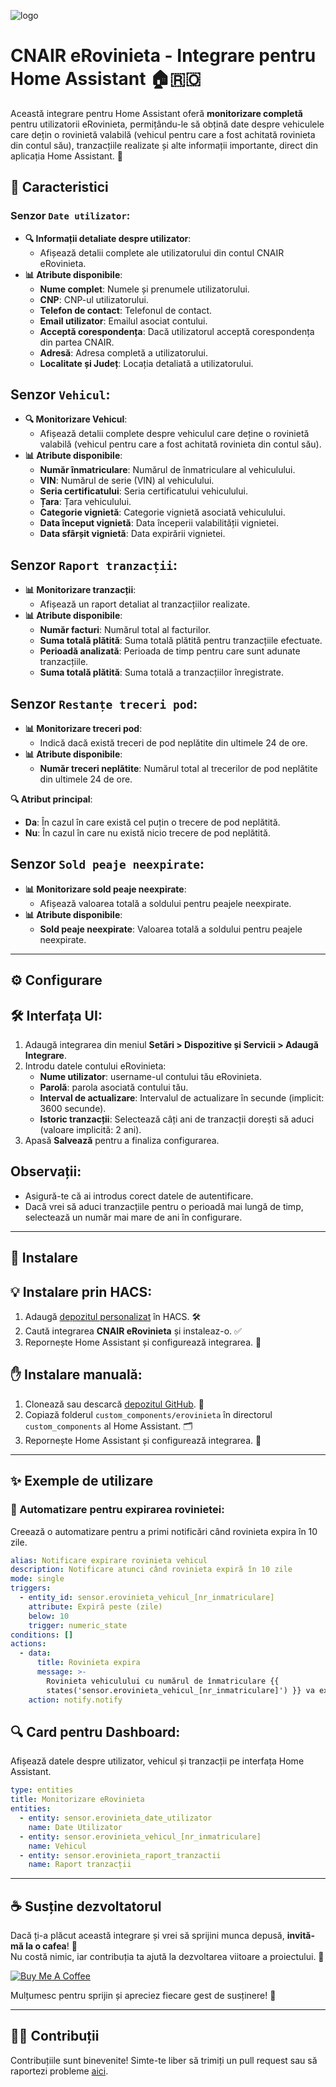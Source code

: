 ![logo](https://github.com/user-attachments/assets/8d4b31d0-f312-4465-8216-3c5cc43dad20)

# CNAIR eRovinieta - Integrare pentru Home Assistant 🏠🇷🇴

Această integrare pentru Home Assistant oferă **monitorizare completă** pentru utilizatorii eRovinieta, permițându-le să obțină date despre vehiculele care dețin o rovinietă valabilă (vehicul pentru care a fost achitată rovinieta din contul său), tranzacțiile realizate și alte informații importante, direct din aplicația Home Assistant. 🚀

## 🌟 Caracteristici

### Senzor `Date utilizator`:
  - **🔍 Informații detaliate despre utilizator**:
      - Afișează detalii complete ale utilizatorului din contul CNAIR eRovinieta.
  - **📊 Atribute disponibile**:
      - **Nume complet**: Numele și prenumele utilizatorului.
      - **CNP**: CNP-ul utilizatorului.
      - **Telefon de contact**: Telefonul de contact.
      - **Email utilizator**: Emailul asociat contului.
      - **Acceptă corespondența**: Dacă utilizatorul acceptă corespondența din partea CNAIR.
      - **Adresă**: Adresa completă a utilizatorului.
      - **Localitate și Județ**: Locația detaliată a utilizatorului.



## Senzor `Vehicul`:
  - **🔍 Monitorizare Vehicul**:
      - Afișează detalii complete despre vehiculul care deține o rovinietă valabilă (vehicul pentru care a fost achitată rovinieta din contul său).
  - **📊 Atribute disponibile**:
      - **Număr înmatriculare**: Numărul de înmatriculare al vehiculului.
      - **VIN**: Numărul de serie (VIN) al vehiculului.
      - **Seria certificatului**: Seria certificatului vehiculului.
      - **Țara**: Țara vehiculului.
      - **Categorie vignietă**: Categorie vignietă asociată vehiculului.
      - **Data început vignietă**: Data începerii valabilității vignietei.
      - **Data sfârșit vignietă**: Data expirării vignietei.



## Senzor `Raport tranzacții`:
  - **📊 Monitorizare tranzacții**:
      - Afișează un raport detaliat al tranzacțiilor realizate.
  - **📊 Atribute disponibile**:
      - **Număr facturi**: Numărul total al facturilor.
      - **Suma totală plătită**: Suma totală plătită pentru tranzacțiile efectuate.
      - **Perioadă analizată**: Perioada de timp pentru care sunt adunate tranzacțiile.
      - **Suma totală plătită**: Suma totală a tranzacțiilor înregistrate.


## Senzor `Restanțe treceri pod`:
  - **📊 Monitorizare treceri pod**:
      - Indică dacă există treceri de pod neplătite din ultimele 24 de ore.
  - **📊 Atribute disponibile**:
      - **Număr treceri neplătite**: Numărul total al trecerilor de pod neplătite din ultimele 24 de ore.

**🔍 Atribut principal**:  
- **Da**: În cazul în care există cel puțin o trecere de pod neplătită.  
- **Nu**: În cazul în care nu există nicio trecere de pod neplătită.


## Senzor `Sold peaje neexpirate`:
  - **📊 Monitorizare sold peaje neexpirate**:
      - Afișează valoarea totală a soldului pentru peajele neexpirate.
  - **📊 Atribute disponibile**:
      - **Sold peaje neexpirate**: Valoarea totală a soldului pentru peajele neexpirate.

---

## ⚙️ Configurare

## 🛠️ Interfața UI:
1. Adaugă integrarea din meniul **Setări > Dispozitive și Servicii > Adaugă Integrare**.
2. Introdu datele contului eRovinieta:
   - **Nume utilizator**: username-ul contului tău eRovinieta.
   - **Parolă**: parola asociată contului tău.
   - **Interval de actualizare**: Intervalul de actualizare în secunde (implicit: 3600 secunde).
   - **Istoric tranzacții**: Selectează câți ani de tranzacții dorești să aduci (valoare implicită: 2 ani).
3. Apasă **Salvează** pentru a finaliza configurarea.

## Observații:
- Asigură-te că ai introdus corect datele de autentificare.
- Dacă vrei să aduci tranzacțiile pentru o perioadă mai lungă de timp, selectează un număr mai mare de ani în configurare.

---

## 🚀 Instalare

## 💡 Instalare prin HACS:
1. Adaugă [depozitul personalizat](https://github.com/cnecrea/erovinieta) în HACS. 🛠️
2. Caută integrarea **CNAIR eRovinieta** și instaleaz-o. ✅
3. Repornește Home Assistant și configurează integrarea. 🔄

## ✋ Instalare manuală:
1. Clonează sau descarcă [depozitul GitHub](https://github.com/cnecrea/erovinieta). 📂
2. Copiază folderul `custom_components/erovinieta` în directorul `custom_components` al Home Assistant. 🗂️
3. Repornește Home Assistant și configurează integrarea. 🔧

---

## ✨ Exemple de utilizare

### 🔔 Automatizare pentru expirarea rovinietei:
Creează o automatizare pentru a primi notificări când rovinieta expira în 10 zile.

```yaml
alias: Notificare expirare rovinieta vehicul
description: Notificare atunci când rovinieta expiră în 10 zile
mode: single
triggers:
  - entity_id: sensor.erovinieta_vehicul_[nr_inmatriculare]
    attribute: Expiră peste (zile)
    below: 10
    trigger: numeric_state
conditions: []
actions:
  - data:
      title: Rovinieta expira
      message: >-
        Rovinieta vehiculului cu numărul de înmatriculare {{
        states('sensor.erovinieta_vehicul_[nr_inmatriculare]') }} va expira în 10 zile!
    action: notify.notify

```

## 🔍 Card pentru Dashboard:
Afișează datele despre utilizator, vehicul și tranzacții pe interfața Home Assistant.

```yaml
type: entities
title: Monitorizare eRovinieta
entities:
  - entity: sensor.erovinieta_date_utilizator
    name: Date Utilizator
  - entity: sensor.erovinieta_vehicul_[nr_inmatriculare]
    name: Vehicul
  - entity: sensor.erovinieta_raport_tranzactii
    name: Raport tranzacții
```

---

## ☕ Susține dezvoltatorul

Dacă ți-a plăcut această integrare și vrei să sprijini munca depusă, **invită-mă la o cafea**! 🫶  
Nu costă nimic, iar contribuția ta ajută la dezvoltarea viitoare a proiectului. 🙌  

[![Buy Me A Coffee](https://img.shields.io/badge/Buy%20Me%20A%20Coffee-Susține%20dezvoltatorul-orange?style=for-the-badge&logo=buy-me-a-coffee)](https://buymeacoffee.com/cnecrea)

Mulțumesc pentru sprijin și apreciez fiecare gest de susținere! 🤗

--- 


## 🧑‍💻 Contribuții

Contribuțiile sunt binevenite! Simte-te liber să trimiți un pull request sau să raportezi probleme [aici](https://github.com/cnecrea/erovinieta/issues).
